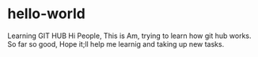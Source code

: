 # hello-world
Learning GIT HUB
Hi People,
This is Am, trying to learn how git hub works. So far so good, Hope it;ll help me learnig and taking up new tasks.

